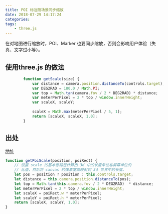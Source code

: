 ```yaml
---
title: POI 标注随场景同步缩放
date: 2018-07-29 14:17:24
categories:
tags:
	- three.js
---
```


在对地图进行缩放时，POI、Marker 也要同步缩放，否则会影响用户体验（失真、文字过小等）。

## 使用three.js 的做法

``` javascript
        function getScale(size) {
            var distance = camera.position.distanceTo(controls.target);
            var DEG2RAD = 180.0 / Math.PI;
            var top = Math.tan(camera.fov / 2 * DEG2RAD) * distance;
            var meterPerPixel = 2 * top / window.innerHeight;
            var scaleX, scaleY;
            
            scaleX = Math.max(meterPerPixel / 5, 1);
            return [scaleX, scaleX, 1.0];
        }
```

<!-- more -->

## 出处

[地址](https://www.cnblogs.com/dojo-lzz/p/7143276.html)

``` javascript
function getPoiScale(position, poiRect) {
    // 设置 scale 的基本思路是计算出 3d 中的长度单位与屏幕单位的
    // 比值，然后将 canvas 的像素宽高映射到 3d 世界中的长度。
    let pos = position ? position : this.controls.target;
    let distance = this.camera.position.distanceTo(pos);
    let top = Math.tan(this.camera.fov / 2 * DEG2RAD)  * distance;
    let meterPerPixel = 2 * top / window.innerHeight;
    let scaleX = poiRect.w * meterPerPixel;
    let scaleY = poiRect.h * meterPerPixel;
    return [scaleX, scaleY, 1.0];
}
```

